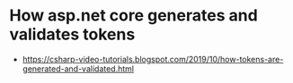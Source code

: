 # How asp.net core generates and validates tokens
- https://csharp-video-tutorials.blogspot.com/2019/10/how-tokens-are-generated-and-validated.html
